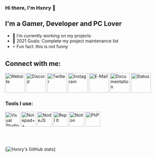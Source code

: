 ### Hi there, I'm Hxnry 👋

## I'm a Gamer, Developer and PC Lover

- 🌱 I’m currently working on my projects
- 🥅 2021 Goals: Complete my project maintenance list
- ⚡ Fun fact: this is not funny

## Connect with me:

[<img alt="Website" width="64px" src="https://user-images.githubusercontent.com/78869976/135722471-6ea7d47d-22f5-4205-8010-f6d7798c73d9.png" />][website]
[<img alt="Discord" width="64px" src="https://user-images.githubusercontent.com/78869976/135722790-737b1637-bcc3-41fd-842d-45da21d63651.png" />][status]
[<img alt="Twitter" width="64px" src="https://user-images.githubusercontent.com/78869976/135722641-5f88d820-d7a4-467e-bd63-5fb6368460c8.png" />][twitter]
[<img alt="Instagram" width="64px" src="https://user-images.githubusercontent.com/78869976/135722651-0b64deda-5d65-4c3f-9a16-5696598bedf0.png" />][instagram]
[<img alt="E-Mail" width="64px" src="https://user-images.githubusercontent.com/78869976/135722597-6da7d504-7a51-4128-8ee6-8cf7e48e22bf.png" />][email]
[<img alt="Documentation" width="64px" src="https://user-images.githubusercontent.com/78869976/135722507-faa01876-c36f-4668-81bb-16569fe0cf47.png" />][docs]
[<img alt="Status" width="64px" src="https://user-images.githubusercontent.com/78869976/135722616-9f31c857-e998-4baa-b757-4746ead21417.png" />][status]

### Tools I use:

<a href="https://code.visualstudio.com/" target="_blank"><img width="48px" height="48px" alt="Visual Studio Code" src="https://code.visualstudio.com/favicon.ico"></a>
<a href="https://notepad-plus-plus.org/" target="_blank"><img width="48px" height="48px" alt="Notepad++" src="https://notepad-plus-plus.org/images/logo.svg"></a>
<a href="https://nodejs.org" target="_blank"><img width="48px" height="48px" alt="NodeJS" src="https://nodejs.org/static/images/logo.svg"></a>
<a href="https://replit.com/" target="_blank"><img width="48px" height="48px" alt="Repl It" src="https://replit.com/public/icons/favicon-196.png"></a>
<a href="https://www.notion.so/" target="_blank"><img width="48px" height="48px" alt="Notion" src="https://www.notion.so/front-static/favicon.ico"></a>
<a href="https://www.php.net/" target="_blank"><img width="48px" height="48px" alt="PhP" src="https://www.php.net/favicon.ico"></a>


<br />
<br />

[website]: http://hxnrycz.xyz
[twitter]: https://twitter.com/IHxnry
[instagram]: https://instagram.com/hxnrycz.xyz
[email]: mailto:hxnry@hxnrycz.xyz
[docs]: https://docs.hxnrycz.xyz
[status]: https://status.hxnrycz.xyz
[discord]: https://discord.com/users/809330766692483082
[![Hxnry's GitHub stats](https://github-readme-stats.vercel.app/api?username=JustHxnry&show_icons=true&theme=calm)]

 

